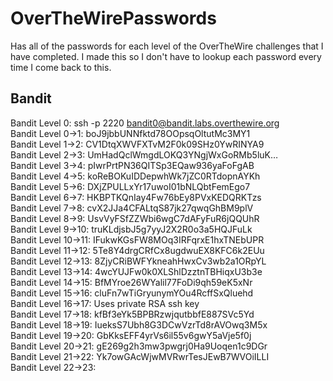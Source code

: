 # OverTheWirePasswords
Has all of the passwords for each level of the OverTheWire challenges that I have completed. 
I made this so I don't have to lookup each password every time I come back to this.

## Bandit
Bandit Level 0: ssh -p 2220 bandit0@bandit.labs.overthewire.org</br>
Bandit Level 0->1: boJ9jbbUNNfktd78OOpsqOltutMc3MY1</br>
Bandit Level 1->2: CV1DtqXWVFXTvM2F0k09SHz0YwRINYA9</br>
Bandit Level 2->3: UmHadQclWmgdLOKQ3YNgjWxGoRMb5luK…</br>
Bandit Level 3->4: pIwrPrtPN36QITSp3EQaw936yaFoFgAB</br>
Bandit Level 4->5: koReBOKuIDDepwhWk7jZC0RTdopnAYKh</br>
Bandit Level 5->6: DXjZPULLxYr17uwoI01bNLQbtFemEgo7</br>
Bandit Level 6->7: HKBPTKQnIay4Fw76bEy8PVxKEDQRKTzs</br>
Bandit Level 7->8: cvX2JJa4CFALtqS87jk27qwqGhBM9plV</br>
Bandit Level 8->9: UsvVyFSfZZWbi6wgC7dAFyFuR6jQQUhR</br>
Bandit Level 9->10: truKLdjsbJ5g7yyJ2X2R0o3a5HQJFuLk</br>
Bandit Level 10->11: IFukwKGsFW8MOq3IRFqrxE1hxTNEbUPR</br>
Bandit Level 11->12: 5Te8Y4drgCRfCx8ugdwuEX8KFC6k2EUu</br>
Bandit Level 12->13: 8ZjyCRiBWFYkneahHwxCv3wb2a1ORpYL</br>
Bandit Level 13->14: 4wcYUJFw0k0XLShlDzztnTBHiqxU3b3e</br>
Bandit Level 14->15: BfMYroe26WYalil77FoDi9qh59eK5xNr</br>
Bandit Level 15->16: cluFn7wTiGryunymYOu4RcffSxQluehd</br>
Bandit Level 16->17: Uses private RSA ssh key</br>
Bandit Level 17->18: kfBf3eYk5BPBRzwjqutbbfE887SVc5Yd</br>
Bandit Level 18->19: IueksS7Ubh8G3DCwVzrTd8rAVOwq3M5x</br>
Bandit Level 19->20: GbKksEFF4yrVs6il55v6gwY5aVje5f0j</br>
Bandit Level 20->21: gE269g2h3mw3pwgrj0Ha9Uoqen1c9DGr</br>
Bandit Level 21->22: Yk7owGAcWjwMVRwrTesJEwB7WVOiILLI</br>
Bandit Level 22->23:</br>
